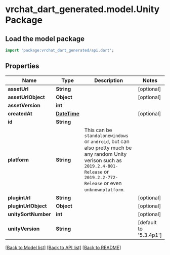# vrchat_dart_generated.model.UnityPackage

## Load the model package
```dart
import 'package:vrchat_dart_generated/api.dart';
```

## Properties
Name | Type | Description | Notes
------------ | ------------- | ------------- | -------------
**assetUrl** | **String** |  | [optional] 
**assetUrlObject** | **Object** |  | [optional] 
**assetVersion** | **int** |  | 
**createdAt** | [**DateTime**](DateTime.md) |  | [optional] 
**id** | **String** |  | 
**platform** | **String** | This can be `standalonewindows` or `android`, but can also pretty much be any random Unity verison such as `2019.2.4-801-Release` or `2019.2.2-772-Release` or even `unknownplatform`. | 
**pluginUrl** | **String** |  | [optional] 
**pluginUrlObject** | **Object** |  | [optional] 
**unitySortNumber** | **int** |  | [optional] 
**unityVersion** | **String** |  | [default to '5.3.4p1']

[[Back to Model list]](../README.md#documentation-for-models) [[Back to API list]](../README.md#documentation-for-api-endpoints) [[Back to README]](../README.md)


